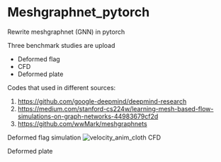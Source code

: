 # Meshgraphnet_pytorch
Rewrite meshgraphnet (GNN) in pytorch

Three benchmark studies are upload

- Deformed flag 
- CFD
- Deformed plate


Codes that used in different sources:
1. https://github.com/google-deepmind/deepmind-research
2. https://medium.com/stanford-cs224w/learning-mesh-based-flow-simulations-on-graph-networks-44983679cf2d
3. https://github.com/wwMark/meshgraphnets

 Deformed flag simulation
![velocity_anim_cloth](https://github.com/user-attachments/assets/948533fd-55a2-425c-8fa9-7778f72e3970)
 CFD



 Deformed plate
